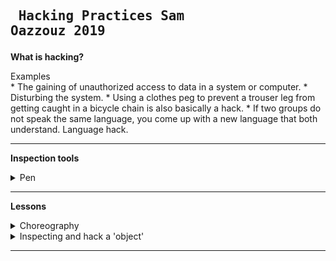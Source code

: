 ## <pre>                         Hacking Practices Sam Oazzouz 2019</pre>



<b>What is hacking?</b> 
<summary> Examples</summary>
* The gaining of unauthorized access to data in a system or computer.
* Disturbing the system.
* Using a clothes peg to prevent a trouser leg from getting caught in a bicycle chain is also basically a hack.
* If two groups do not speak the same language, you come up with a new language that both understand. Language hack.

---

  <b>Inspection tools</b> 
  <details>
  <summary> Pen </summary>

* bestaat uit 3 losse onderdelen
* Je kan het uit elkaar halen
* Gebruiksvriendelijk
* Vrijwel iedereen gebruikt het 
* Nostalgisch
* Documenteren
* Je kunt er dingen mee vast leggen
* herkenbare vorm 
* het breekt niet als het valt
* zwaartekracht
* fijn om vast te houden
* werkt alleen met inkt
* Gemaakt van plastic en kogel van wolfraamcarbide
* je groeit er mee op

</details>

---

<b> Lessons </b>
<details>  <summary>
 Choreography
  </summary> 
  
 * A concept that is difficult to summarize, you cannot control it.
Constant struggle with past present and future.

 * An object is not so possessed by its own name that one could not find another or better therefore. 
           - Rene Magritte  

* To reduce choreography to a single definition is not to understand the most crucial of its mechanisms: to resist and reform previous conceptions of its definition.  

* There is no choreography, at least not as to be understood as a particular instance representing a universal or standard for the term.

* Choreography is the term that presides over a class of ideas: an idea is perhaps in this case a thought or suggestion as to a possible course of action. 

 </summary> </details>
 
 <details> <summary> Inspecting and hack a 'object' </summary>
  
* We inspected a flyer with my group. We took 5 flyers and hacked each one of them. We hacked the letters in different ways. At one flyer we blanked some letters out with a stift. Another flyer we cut out half of the letter so even if the letters are missing a piece the reader can still read the letters but your way of reading changed

* The second assignment started with a solo object inspection. I selected 2 items and inspected them. After seeing the items of my group mates, I decided that maybe we could bundle our objects and turn them into one big hack.With our objects together and the space around us we have caused 1 large chain reaction in which the objects were given a completely different meaning than what they were intended for. 1 of my 2 objects was a rope. At the start of my assignment I made the remark '' what am I supposed to do with this '', then we used the rope to cause many reactions in the classroom. By connecting everything together, we made sure that we could open the tap remotely and draw a glass of water to ourselves. 

- https://www.youtube.com/watch?v=K2FsH6KbKxo&feature=youtu.be
- https://youtu.be/kqYyVLVOHVw
- https://www.youtube.com/watch?v=MGCqghYNRUs&feature=youtu.be
 </details>


---




 

